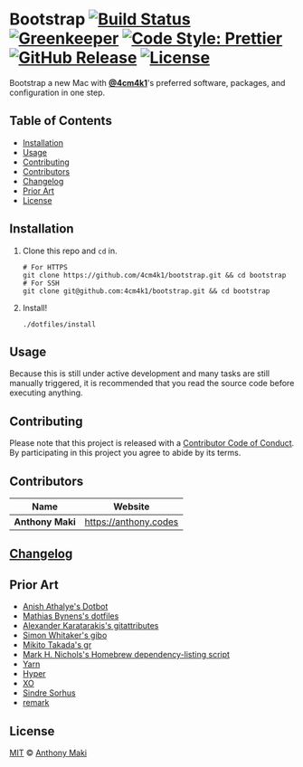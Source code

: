 # Bootstrap [![Build Status](https://img.shields.io/travis/4cm4k1/bootstrap/master.svg?style=flat-square)](https://travis-ci.org/4cm4k1/bootstrap) [![Greenkeeper](https://img.shields.io/badge/greenkeeper-enabled-brightgreen.svg?style=flat-square)](https://greenkeeper.io/) [![Code Style: Prettier](https://img.shields.io/badge/code_style-prettier-ff69b4.svg?style=flat-square)](https://github.com/prettier/prettier) [![GitHub Release](https://img.shields.io/github/release/4cm4k1/bootstrap.svg?style=flat-square)](https://github.com/4cm4k1/bootstrap/releases) [![License](https://img.shields.io/github/license/4cm4k1/bootstrap.svg?style=flat-square)](license)

Bootstrap a new Mac with [**@4cm4k1**](https://github.com/4cm4k1)'s preferred software, packages, and configuration in one step.

## Table of Contents

* [Installation](#installation)
* [Usage](#usage)
* [Contributing](#contributing)
* [Contributors](#contributors)
* [Changelog](#changelog)
* [Prior Art](#prior-art)
* [License](#license)

## Installation

1.  Clone this repo and `cd` in.

    ```shell
    # For HTTPS
    git clone https://github.com/4cm4k1/bootstrap.git && cd bootstrap
    # For SSH
    git clone git@github.com:4cm4k1/bootstrap.git && cd bootstrap
    ```

2.  Install!

    ```shell
    ./dotfiles/install
    ```

## Usage

Because this is still under active development and many tasks are still manually triggered, it is recommended that you read the source code before executing anything.

## Contributing

Please note that this project is released with a [Contributor Code of Conduct](code-of-conduct.md). By participating in this project you agree to abide by its terms.

## Contributors

| Name             | Website                 |
| ---------------- | ----------------------- |
| **Anthony Maki** | <https://anthony.codes> |

## [Changelog](changelog.md)

## Prior Art

* [Anish Athalye's Dotbot](https://github.com/anishathalye/dotbot)
* [Mathias Bynens's dotfiles](https://github.com/mathiasbynens/dotfiles)
* [Alexander Karatarakis's gitattributes](https://github.com/alexkaratarakis/gitattributes)
* [Simon Whitaker's gibo](https://github.com/simonwhitaker/gibo)
* [Mikito Takada's gr](https://github.com/mixu/gr)
* [Mark H. Nichols's Homebrew dependency-listing script](https://zanshin.net/2014/02/03/how-to-list-brew-dependencies/)
* [Yarn](https://yarnpkg.com)
* [Hyper](https://hyper.is)
* [XO](https://github.com/sindresorhus/xo)
* [Sindre Sorhus](https://github.com/sindresorhus)
* [remark](https://github.com/wooorm/remark)

## License

[MIT](license) © [Anthony Maki](https://anthony.codes)
